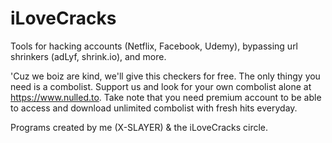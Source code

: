 # iLoveCracks
Tools for hacking accounts (Netflix, Facebook, Udemy), bypassing url shrinkers (adLyf, shrink.io), and more.

'Cuz we boiz are kind, we'll give this checkers for free. The only thingy you need is a combolist. Support us and look for your own combolist alone at https://www.nulled.to. Take note that you need premium account to be able to access and download unlimited combolist with fresh hits everyday.

Programs created by me (X-SLAYER) & the iLoveCracks circle.
